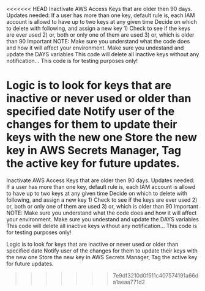 <<<<<<< HEAD
Inactivate AWS Access Keys that are older then 90 days. Updates needed: If a user has more than one key, default rule is, each IAM account is allowd to have up to two keys at any given time Decide on which to delete with following, and assign a new key 1) Check to see if the keys are ever used 2) or, both or only one of them are used 3) or, which is older than 90 Important NOTE: Make sure you understand what the code does and how it will affect your environment. Make sure you undestand and update the DAYS variables This code will delete all inactive keys without any notification... This code is for testing purposes only!

Logic is to look for keys that are inactive or never used or older than specified date Notify user of the changes for them to update their keys with the new one Store the new key in AWS Secrets Manager, Tag the active key for future updates.
=======
Inactivate AWS Access Keys that are older then 90 days.
Updates needed: If a user has more than one key, default rule is, each IAM account is allowd to have up to two keys at any given time
Decide on which to delete with following, and assign a new key
	1) Check to see if the keys are ever used
	2) or, both or only one of them are used
	3) or, which is older than 90
Important NOTE: Make sure you understand what the code does and how it will affect your environment. 
		Make sure you undestand and update the DAYS variables 
		This code will delete all inactive keys without any notification...
		This code is for testing purposes only!

Logic  is to look for keys that are inactive or never used or older than specified date
Notify user of the changes for them to update their keys with the new one
Store the new key in AWS Secrets Manager, 
Tag the active key for future updates.
>>>>>>> 7e9df3210d0f511c407574191a66da1aeaa771d2
